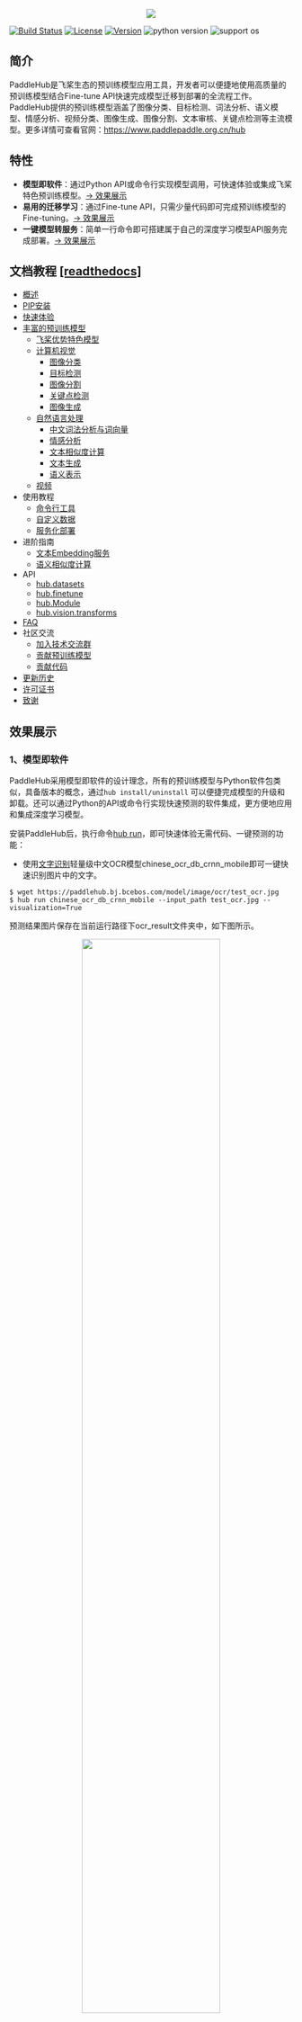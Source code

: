 <p align="center">
 <img src="./docs/imgs/paddlehub_logo.jpg" align="middle"  
</p>

[![Build Status](https://travis-ci.org/PaddlePaddle/PaddleHub.svg?branch=release/v1.8)](https://travis-ci.org/PaddlePaddle/PaddleHub)
[![License](https://img.shields.io/badge/license-Apache%202-red.svg)](LICENSE)
[![Version](https://img.shields.io/github/release/PaddlePaddle/PaddleHub.svg)](https://github.com/PaddlePaddle/PaddleHub/releases)
![python version](https://img.shields.io/badge/python-3.6+-orange.svg)
![support os](https://img.shields.io/badge/os-linux%2C%20win%2C%20mac-yellow.svg)

## 简介
PaddleHub是飞桨生态的预训练模型应用工具，开发者可以便捷地使用高质量的预训练模型结合Fine-tune API快速完成模型迁移到部署的全流程工作。PaddleHub提供的预训练模型涵盖了图像分类、目标检测、词法分析、语义模型、情感分析、视频分类、图像生成、图像分割、文本审核、关键点检测等主流模型。更多详情可查看官网：https://www.paddlepaddle.org.cn/hub

## 特性
- **模型即软件**：通过Python API或命令行实现模型调用，可快速体验或集成飞桨特色预训练模型。[-> 效果展示](#模型即软件)
- **易用的迁移学习**：通过Fine-tune API，只需少量代码即可完成预训练模型的Fine-tuning。[-> 效果展示](#易用的迁移学习)
- **一键模型转服务**：简单一行命令即可搭建属于自己的深度学习模型API服务完成部署。[-> 效果展示](#一键模型转服务)


## 文档教程 [[readthedocs]](https://paddlehub.readthedocs.io/zh_CN/develop/index.html)

- [概述](./docs/overview.md)
- [PIP安装](./docs/installation.md)
- [快速体验](./docs/quickstart.md)
- [丰富的预训练模型](./docs/pretrained_models.md)
    - [飞桨优势特色模型](./docs/pretrained_models.md)
    - [计算机视觉](./docs/pretrained_models.md)
      - [图像分类](./docs/pretrained_models.md)
      - [目标检测](./docs/pretrained_models.md)
      - [图像分割](./docs/pretrained_models.md)
      - [关键点检测](./docs/pretrained_models.md)
      - [图像生成](./docs/pretrained_models.md)
    - [自然语言处理](./docs/pretrained_models.md)
      - [中文词法分析与词向量](./docs/pretrained_models.md)
      - [情感分析](./docs/pretrained_models.md)
      - [文本相似度计算](./docs/pretrained_models.md)
      - [文本生成](./docs/pretrained_models.md)
      - [语义表示](./docs/pretrained_models.md)
    - [视频](./docs/pretrained_models.md)
- 使用教程
    - [命令行工具](./docs/tutorial/cmdintro.md)
    - [自定义数据](./docs/tutorial/how_to_load_data.md)
    - [服务化部署](./docs/tutorial/serving.md)
- 进阶指南
    - [文本Embedding服务](./docs/tutorial/bert_service.md)
    - [语义相似度计算](./docs/tutorial/sentence_sim.md)
- API
    - [hub.datasets](./docs/reference/datasets.md)
    - [hub.finetune](./docs/reference/finetune.md)
    - [hub.Module](./docs/reference/module.md)
    - [hub.vision.transforms](./docs/reference/vision.md)
- [FAQ](./docs/faq.md)  
- 社区交流
    - [加入技术交流群](#欢迎加入PaddleHub技术交流群)
    - [贡献预训练模型](./docs/contribution/contri_pretrained_model.md)
    - [贡献代码](./docs/contribution/contri_pr.md)
- [更新历史](./docs/release.md)
- [许可证书](#许可证书)
- [致谢](#致谢)

## 效果展示

<a name="模型即软件"></a>
### 1、模型即软件

PaddleHub采用模型即软件的设计理念，所有的预训练模型与Python软件包类似，具备版本的概念，通过`hub install/uninstall` 可以便捷完成模型的升级和卸载。还可以通过Python的API或命令行实现快速预测的软件集成，更方便地应用和集成深度学习模型。

安装PaddleHub后，执行命令[hub run](./docs/tutorial/cmdintro.md)，即可快速体验无需代码、一键预测的功能：

* 使用[文字识别](https://www.paddlepaddle.org.cn/hublist?filter=en_category&value=TextRecognition)轻量级中文OCR模型chinese_ocr_db_crnn_mobile即可一键快速识别图片中的文字。
```shell
$ wget https://paddlehub.bj.bcebos.com/model/image/ocr/test_ocr.jpg
$ hub run chinese_ocr_db_crnn_mobile --input_path test_ocr.jpg --visualization=True
```

预测结果图片保存在当前运行路径下ocr_result文件夹中，如下图所示。

<p align="center">
 <img src="./docs/imgs/ocr_res.jpg" width='70%' align="middle"  
</p>

* 使用[目标检测](https://www.paddlepaddle.org.cn/hublist?filter=en_category&value=ObjectDetection)模型pyramidbox_lite_mobile_mask对图片进行口罩检测
```shell
$ wget https://paddlehub.bj.bcebos.com/resources/test_mask_detection.jpg
$ hub run pyramidbox_lite_mobile_mask --input_path test_mask_detection.jpg
```
<p align="center">
 <img src="./docs/imgs/test_mask_detection_result.jpg" align="middle"  
</p>

* 使用[词法分析](https://www.paddlepaddle.org.cn/hublist?filter=en_category&value=LexicalAnalysis)模型LAC进行分词
```shell
$ hub run lac --input_text "现在，慕尼黑再保险公司不仅是此类行动的倡议者，更是将其大量气候数据整合进保险产品中，并与公众共享大量天气信息，参与到新能源领域的保障中。"
[{
    'word': ['现在', '，', '慕尼黑再保险公司', '不仅', '是', '此类', '行动', '的', '倡议者', '，', '更是', '将', '其', '大量', '气候', '数据', '整合', '进', '保险', '产品', '中', '，', '并', '与', '公众', '共享', '大量', '天气', '信息', '，', '参与', '到', '新能源', '领域', '的', '保障', '中', '。'],
    'tag':  ['TIME', 'w', 'ORG', 'c', 'v', 'r', 'n', 'u', 'n', 'w', 'd', 'p', 'r', 'a', 'n', 'n', 'v', 'v', 'n', 'n', 'f', 'w', 'c', 'p', 'n', 'v', 'a', 'n', 'n', 'w', 'v', 'v', 'n', 'n', 'u', 'vn', 'f', 'w']
}]
```

PaddleHub还提供图像分类、语义模型、视频分类、图像生成、图像分割、文本审核、关键点检测等主流模型，更多模型介绍，请前往[预训练模型介绍](./docs/pretrained_models.md)或者PaddleHub官网[https://www.paddlepaddle.org.cn/hub](https://www.paddlepaddle.org.cn/hub) 查看

<a name="易用的迁移学习"></a>

### 2、易用的迁移学习

通过Fine-tune API，只需要少量代码即可完成深度学习模型在计算机视觉场景下的迁移学习。

* [Demo示例](./demo)提供丰富的Fine-tune API的使用代码，包括[图像分类](./demo/image_classification)、[图像着色](./demo/colorization)、[风格迁移](./demo/style_transfer)、等场景的模型迁移示例。

<p align="center">
 <img src="./docs/imgs/paddlehub_finetune.gif" align="middle"  
</p>

<p align='center'>
 十行代码完成ERNIE工业级文本分类
</p>

* 如需在线快速体验，请点击[PaddleHub教程合集](https://aistudio.baidu.com/aistudio/projectdetail/231146)，可使用AI Studio平台提供的GPU算力进行快速尝试。

<a name="一键模型转服务"></a>
### 3、一键模型转服务

PaddleHub提供便捷的模型转服务的能力，只需简单一行命令即可完成模型的HTTP服务部署。通过以下命令即可快速启动LAC词法分析服务：

```shell
$ hub serving start --modules lac
```

更多关于模型服务化使用说明参见[PaddleHub模型一键服务化部署](./docs/tutorial/serving.md)。

## FAQ

**Q:** 利用PaddleHub Fine-tune如何适配自定义数据集？

**A:** 参考[PaddleHub使用自定义数据集完成Fine-tune](./docs/tutorial/how_to_load_data.md)


**Q:** 使用PaddleHub时，无法下载预置数据集、Module的等现象。

**A:** 下载数据集、module等，PaddleHub要求机器可以访问外网。可以使用server_check()可以检查本地与远端PaddleHub-Server的连接状态，使用方法如下：

```python
import paddlehub
paddlehub.server_check()
# 如果可以连接远端PaddleHub-Server，则显示Request Hub-Server successfully。
# 如果无法连接远端PaddleHub-Server，则显示Request Hub-Server unsuccessfully。
```

**[More](./docs/faq.md)**

当您安装或者使用遇到问题时，如果在FAQ中没有找到解决方案，欢迎您将问题以[Github Issues](https://github.com/PaddlePaddle/PaddleHub/issues)的形式提交给我们，我们会第一时间进行跟进。

<a name="欢迎加入PaddleHub技术交流群"></a>
## 微信扫描二维码，欢迎加入PaddleHub技术交流群

<div align="center">
<img src="./docs/imgs/joinus.JPEG"  width = "200" height = "200" />
</div>  
如扫码失败，请添加微信15711058002，并备注“Hub”，运营同学会邀请您入群。  

<a name="许可证书"></a>
## 许可证书
本项目的发布受<a href="./LICENSE">Apache 2.0 license</a>许可认证。

<a name="致谢"></a>
## 致谢
我们非常欢迎您为PaddleHub贡献代码，也十分感谢您的反馈。

* 非常感谢[Austendeng](https://github.com/Austendeng)贡献了修复SequenceLabelReader的pr
* 非常感谢[cclauss](https://github.com/cclauss)贡献了优化travis-ci检查的pr
* 非常感谢[奇想天外](http://www.cheerthink.com/)贡献了口罩检测的demo
* 非常感谢[mhlwsk](https://github.com/mhlwsk)贡献了修复序列标注预测demo的pr
* 非常感谢[zbp-xxxp](https://github.com/zbp-xxxp)贡献了看图作诗的module
* 非常感谢[zbp-xxxp](https://github.com/zbp-xxxp)和[七年期限](https://github.com/1084667371)联合贡献了看图写诗中秋特别版module
* 非常感谢[livingbody](https://github.com/livingbody)贡献了基于PaddleHub能力的风格迁移和中秋看图写诗微信小程序
